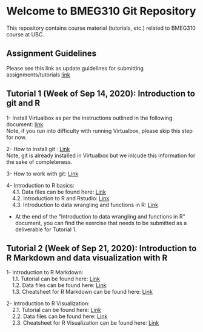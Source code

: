 # Welcome to BMEG310 Git Repository

This repository contains course material (tutorials, etc.) related to BMEG310 course at UBC.

## Assignment Guidelines
Please see this link as update guidelines for submitting assignments/tutorials [link](https://htmlpreview.github.io/?https://github.com/bmeg310ubc/bmeg310/blob/master/Assignment%20Guidelines.html)

## Tutorial 1 (Week of Sep 14, 2020): Introduction to git and R

1- Install Virtualbox as per the instructions outlined in the following document: [link](https://docs.google.com/document/d/1BiSQHjmPYxBnD8DljzpQq6W7POFtNlEs2rkRQ5vI9n8/edit?usp=sharing)
<br /> Note, if you run into difficulty with running Virtualbox, please skip this step for now.

2- How to install git : [Link](https://htmlpreview.github.io/?https://github.com/bmeg310ubc/bmeg310/blob/master/Tutorial%201/1-%20Git/Install%20Git.html)
<br /> Note, git is already installed in Virtualbox but we inlcude this information for the sake of completeness.

3- How to work with git: [Link](https://htmlpreview.github.io/?https://github.com/bmeg310ubc/bmeg310/blob/master/Tutorial%201/1-%20Git/First%20steps%20with%20git%20clone%2C%20add%2C%20commit%2C%20push%20Intro%20version%20control%20git.html)

4- Introduction to R basics: 
<br /> &nbsp;&nbsp;&nbsp;
4.1. Data files can be found here: [Link](https://github.com/bmeg310ubc/bmeg310/tree/master/Tutorial%201/2-%20R%20basics/data)
<br /> &nbsp;&nbsp;&nbsp;
4.2. Introduction to R and Rstudio: [Link](https://htmlpreview.github.io/?https://github.com/bmeg310ubc/bmeg310/blob/master/Tutorial%201/2-%20R%20basics/1_introR-R-and-RStudio.html)
<br /> &nbsp;&nbsp;&nbsp;
4.3. Introduction to data wrangling and functions in R: [Link](https://htmlpreview.github.io/?https://github.com/bmeg310ubc/bmeg310/blob/master/Tutorial%201/2-%20R%20basics/2_introR-data-wrangling_and_functions.html)

* At the end of the "Introduction to data wrangling and functions in R" document, you can find the exercise that needs to be submitted as a deliverable for Tutorial 1. 


## Tutorial 2 (Week of Sep 21, 2020): Introduction to R Markdown and data visualization with R

1- Introduction to R Markdown:
<br /> &nbsp;&nbsp;&nbsp;
1.1. Tutorial can be found here: [Link](https://htmlpreview.github.io/?https://github.com/bmeg310ubc/bmeg310/blob/master/Tutorial%202/R%20Markdown/tutorial/R%20Markdown.html)
<br /> &nbsp;&nbsp;&nbsp;
1.2. Data files can be found here: [Link](https://github.com/bmeg310ubc/bmeg310/tree/master/Tutorial%202/R%20Markdown/data)
<br /> &nbsp;&nbsp;&nbsp;
1.3. Cheatsheet for R Markdown can be found here: [Link](https://github.com/bmeg310ubc/bmeg310/blob/master/Tutorial%202/R%20Markdown/tutorial/rmarkdown-summary.pdf)

2- Introduction to R Visualization:
<br /> &nbsp;&nbsp;&nbsp;
2.1. Tutorial can be found here: [Link](https://htmlpreview.github.io/?https://github.com/bmeg310ubc/bmeg310/blob/master/Tutorial%202/R%20Visualization/tutorial/R%20Visualization.html)
<br /> &nbsp;&nbsp;&nbsp;
2.2. Data files can be found here: [Link](https://github.com/bmeg310ubc/bmeg310/tree/master/Tutorial%202/R%20Visualization/data)
<br /> &nbsp;&nbsp;&nbsp;
2.3. Cheatsheet for R Visualization can be found here: [Link](https://github.com/bmeg310ubc/bmeg310/blob/master/Tutorial%202/R%20Visualization/tutorial/ggplot2-cheatsheet.pdf)
